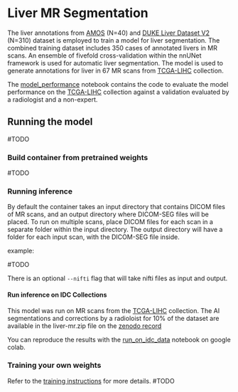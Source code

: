 # Liver MR Segmentation

The liver annotations from [AMOS](https://amos22.grand-challenge.org/) (N=40) and [DUKE Liver Dataset V2](https://zenodo.org/record/6328447) (N=310) dataset is employed to train a model for liver segmentation. The combined training dataset includes 350 cases of annotated livers in MR scans. An ensemble of fivefold cross-validation within the nnUNet framework is used for automatic liver segmentation. The model is used to generate annotations for liver in 67 MR scans from [TCGA-LIHC](https://portal.gdc.cancer.gov/projects/TCGA-LIHC) collection.

The [model_performance](model_performance.ipynb) notebook contains the code to evaluate the model performance on the [TCGA-LIHC](https://portal.gdc.cancer.gov/projects/TCGA-LIHC) collection against a validation evaluated by a radiologist and a non-expert.

## Running the model

#TODO

### Build container from pretrained weights

#TODO

### Running inference

By default the container takes an input directory that contains DICOM files of MR scans, and an output directory where DICOM-SEG files will be placed. To run on multiple scans, place DICOM files for each scan in a separate folder within the input directory. The output directory will have a folder for each input scan, with the DICOM-SEG file inside.

example:

#TODO

There is an optional `--nifti` flag that will take nifti files as input and output.

#### Run inference on IDC Collections

This model was run on MR scans from the [TCGA-LIHC](https://portal.gdc.cancer.gov/projects/TCGA-LIHC) collection. The AI segmentations and corrections by a radioloist for 10% of the dataset are available in the liver-mr.zip file on the [zenodo record](https://zenodo.org/record/8352041)

You can reproduce the results with the [run_on_idc_data](run_on_idc_data.ipynb) notebook on google colab.

### Training your own weights

Refer to the [training instructions](training.md) for more details. #TODO
